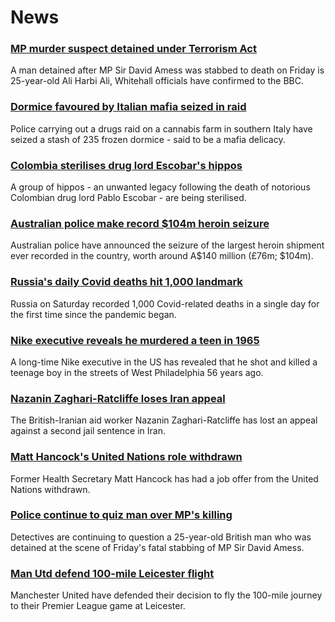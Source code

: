 # News
### [MP murder suspect detained under Terrorism Act](https://www.bbc.com/news/uk-58943184)
A man detained after MP Sir David Amess was stabbed to death on Friday is 25-year-old Ali Harbi Ali, Whitehall officials have confirmed to the BBC.
### [Dormice favoured by Italian mafia seized in raid](https://www.bbc.com/news/world-europe-58938494)
Police carrying out a drugs raid on a cannabis farm in southern Italy have seized a stash of 235 frozen dormice - said to be a mafia delicacy. 
### [Colombia sterilises drug lord Escobar's hippos](https://www.bbc.com/news/world-latin-america-58937415)
A group of hippos - an unwanted legacy following the death of notorious Colombian drug lord Pablo Escobar - are being sterilised.
### [Australian police make record $104m heroin seizure](https://www.bbc.com/news/world-australia-58940463)
Australian police have announced the seizure of the largest heroin shipment ever recorded in the country, worth around A$140 million (£76m; $104m). 
### [Russia's daily Covid deaths hit 1,000 landmark](https://www.bbc.com/news/world-europe-58937582)
Russia on Saturday recorded 1,000 Covid-related deaths in a single day for the first time since the pandemic began.
### [Nike executive reveals he murdered a teen in 1965](https://www.bbc.com/news/world-us-canada-58931528)
A long-time Nike executive in the US has revealed that he shot and killed a teenage boy in the streets of West Philadelphia 56 years ago.
### [Nazanin Zaghari-Ratcliffe loses Iran appeal](https://www.bbc.com/news/world-middle-east-58940458)
The British-Iranian aid worker Nazanin Zaghari-Ratcliffe has lost an appeal against a second jail sentence in Iran. 
### [Matt Hancock's United Nations role withdrawn](https://www.bbc.com/news/uk-politics-58940128)
Former Health Secretary Matt Hancock has had a job offer from the United Nations withdrawn.
### [Police continue to quiz man over MP's killing](https://www.bbc.com/news/uk-58940491)
Detectives are continuing to question a 25-year-old British man who was detained at the scene of Friday's fatal stabbing of MP Sir David Amess.
### [Man Utd defend 100-mile Leicester flight](https://www.bbc.com/sport/football/58938198)
Manchester United have defended their decision to fly the 100-mile journey to their Premier League game at Leicester.
